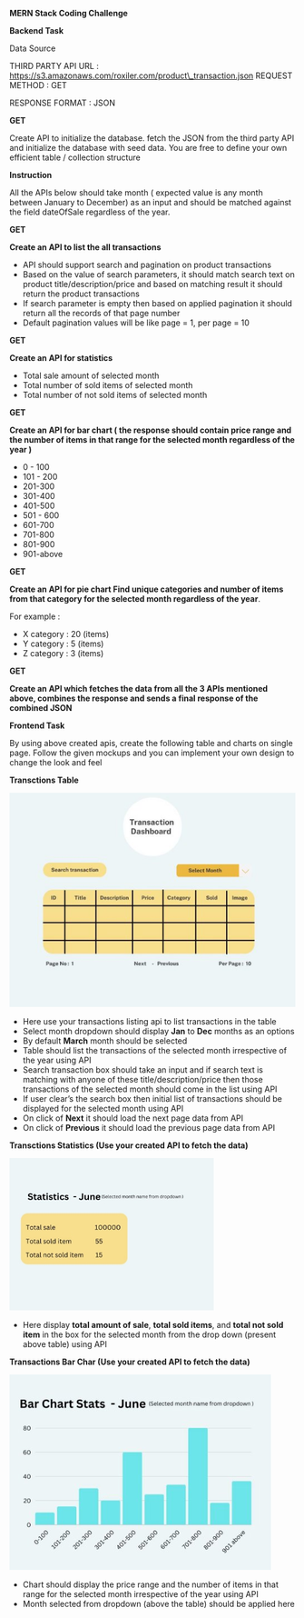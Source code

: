 ﻿**MERN Stack Coding Challenge**

**Backend Task**

Data Source

THIRD PARTY API URL : https://s3.amazonaws.com/roxiler.com/product\_transaction.json REQUEST METHOD : GET

RESPONSE FORMAT : JSON

**GET**

Create API to initialize the database. fetch the JSON from the third party API and initialize the database with seed data. You are free to define your own efficient table / collection structure

**Instruction**

All the APIs below should take month ( expected value is any month between January to December) as an input and should be matched against the field dateOfSale regardless of the year.

**GET**

**Create an API to list the all transactions**

- API should support search and pagination on product transactions
- Based on the value of search parameters, it should match search text on product title/description/price and based on matching result it should return the product transactions
- If search parameter is empty then based on applied pagination it should return all the records of that page number
- Default pagination values will be like page = 1, per page = 10

**GET**

**Create an API for statistics**

- Total sale amount of selected month
- Total number of sold items of selected month
- Total number of not sold items of selected month

**GET**

**Create an API for bar chart ( the response should contain price range and the number of items in that range for the selected month regardless of the year )**

- 0 - 100
- 101 - 200
- 201-300
- 301-400
- 401-500
- 501 - 600
- 601-700
- 701-800
- 801-900
- 901-above

**GET**

**Create an API for pie chart Find unique categories and number of items from that category for the selected month regardless of the year**.

For example :

- X category : 20 (items)
- Y category : 5 (items)
- Z category : 3 (items)

**GET**

**Create an API which fetches the data from all the 3 APIs mentioned above, combines the response and sends a final response of the combined JSON**

**Frontend Task**

By using above created apis, create the following table and charts on single page. Follow the given mockups and you can implement your own design to change the look and feel

**Transctions Table**

![](Aspose.Words.4dd2f9ba-ea6d-4d7a-8ad4-50ddaf46ab4d.001.jpeg)

- Here use your transactions listing api to list transactions in the table
- Select month dropdown should display **Jan** to **Dec** months as an options
- By default **March** month should be selected
- Table should list the transactions of the selected month irrespective of the year using API
- Search transaction box should take an input and if search text is matching with anyone of these title/description/price then those transactions of the selected month should come in the list using API
- If user clear’s the search box then initial list of transactions should be displayed for the selected month using API
- On click of **Next** it should load the next page data from API
- On click of **Previous** it should load the previous page data from API

**Transctions Statistics (**Use your created API to fetch the data**)**

![](Aspose.Words.4dd2f9ba-ea6d-4d7a-8ad4-50ddaf46ab4d.002.jpeg)

- Here display **total amount of sale**, **total sold items**, and **total not sold item** in the box for the selected month from the drop down (present above table) using API

**Transactions Bar Char (**Use your created API to fetch the data**)**

![](Aspose.Words.4dd2f9ba-ea6d-4d7a-8ad4-50ddaf46ab4d.003.jpeg)

- Chart should display the price range and the number of items in that range for the selected month irrespective of the year using API
- Month selected from dropdown (above the table) should be applied here
